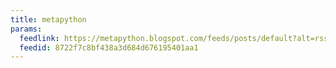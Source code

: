 ```yaml
---
title: metapython
params:
  feedlink: https://metapython.blogspot.com/feeds/posts/default?alt=rss
  feedid: 8722f7c8bf438a3d684d676195401aa1
---
```


